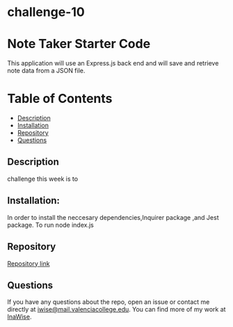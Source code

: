 # challenge-10



# Note Taker Starter Code

 This application will use an Express.js back end and will save and retrieve note data from a JSON file.
 
 # Table of Contents 

* [Description](#Description)
* [Installation](#Installation)
* [Repository](#Repository)
* [Questions](#Questions)

## Description

challenge this week is to 

## Installation:
In order to install the neccesary dependencies,Inquirer package ,and Jest package. To run node index.js


## Repository
[Repository link](https://github.com/InaWise/10.-Object-Oriented-Programming-Challenge-Team-Profile-Generator-AKA-challenge10)

## Questions
If you have any questions about the repo, open an issue or contact me directly at iwise@mail.valenciacollege.edu. You can find more of my work at [InaWise](https://github.com/InaWise).






